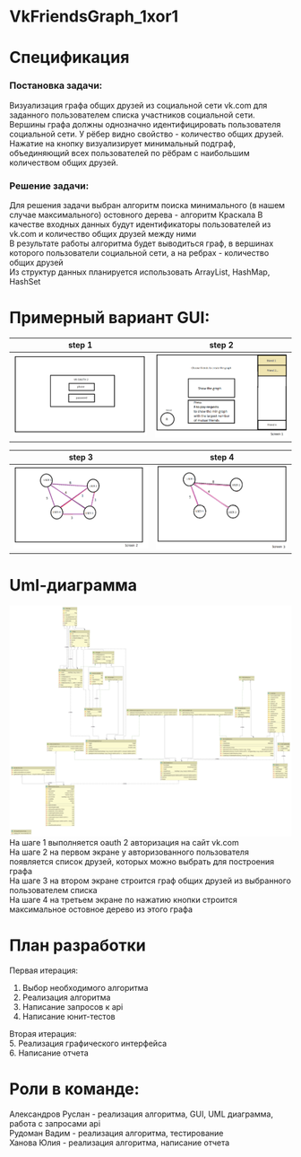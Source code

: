 # VkFriendsGraph_1xor1
# Спецификация
### Постановка задачи:
Визуализация графа общих друзей из социальной сети vk.com для заданного пользователем списка участников социальной сети. Вершины графа должны однозначно идентифицировать пользователя социальной сети. У рёбер видно свойство - количество общих друзей. Нажатие на кнопку визуализирует минимальный подграф, объединяющий всех пользователей по рёбрам с наибольшим количеством общих друзей.

### Решение задачи:
Для решения задачи выбран алгоритм поиска минимального (в нашем случае максимального) остовного дерева - алгоритм Краскала
В качестве входных данных будут идентификаторы пользователей из vk.com и количество общих друзей между ними
<br />
В результате работы алгоритма будет выводиться граф, в вершинах которого пользователи социальной сети, а на ребрах - количество общих друзей
<br />
Из структур данных планируется использовать ArrayList, HashMap, HashSet

# Примерный вариант GUI:

| step 1      | step 2      | 
|------------|-------------| 
| ![](images/1.png) | ![](images/2.png)  |

| step 3      | step 4      | 
|------------|-------------| 
| ![](images/3.png) | ![](images/4.png)  |

# Uml-диаграмма
![](images/uml.png)
На шаге 1 выполняется oauth 2 авторизация на сайт vk.com
<br />
На шаге 2 на первом экране у авторизованного пользователя появляется список друзей, которых можно выбрать для построения графа
<br />
На шаге 3 на втором экране строится граф общих друзей из выбранного пользователем списка
<br />
На шаге 4 на третьем экране по нажатию кнопки строится максимальное остовное дерево из этого графа

# План разработки
Первая итерация: 
1. Выбор необходимого алгоритма
2. Реализация алгоритма
3. Написание запросов к api
4. Написание юнит-тестов 

Вторая итерация:
<br />
5. Реализация графического интерфейса
<br />
6. Написание отчета

# Роли в команде:
Александров Руслан - реализация алгоритма, GUI, UML диаграмма, работа с запросами api
<br />
Рудоман Вадим - реализация алгоритма, тестирование
<br />
Ханова Юлия - реализация алгоритма, написание отчета